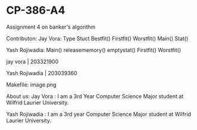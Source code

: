 # CP-386-A4
Assignment 4 on banker's algorithm 

Contributon:
Jay Vora:
Type Stuct 
Bestfit()
Firstfit()
Worstfit()
Main()
Stat()

Yash Rojiwadia:
Main()
releasememory()
emptystat()
Firstfit()
Worstfit()


jay vora | 203321900

Yash Rojiwadia | 203039360

Makefile:
image.png

About us:
Jay Vora :
I am a 3rd Year Computer Science Major student at Wilfrid Laurier University.

Yash Rojiwadia :
I am a 3rd year Computer Science Major student at Wilfrid Laurier University.
